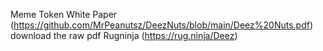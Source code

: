 Meme Token
White Paper (https://github.com/MrPeanutsz/DeezNuts/blob/main/Deez%20Nuts.pdf) download the raw pdf
Rugninja (https://rug.ninja/Deez)
